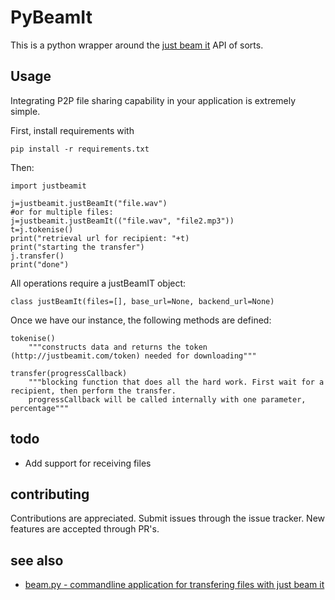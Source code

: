 # PyBeamIt

This is a python wrapper around the [just beam it](http://justbeamit.com) API of sorts.

## Usage

Integrating P2P file sharing capability in your application is extremely simple.

First, install requirements with

```pip install -r requirements.txt```

Then:

```
import justbeamit

j=justbeamit.justBeamIt("file.wav")
#or for multiple files:
j=justbeamit.justBeamIt(("file.wav", "file2.mp3"))
t=j.tokenise()
print("retrieval url for recipient: "+t)
print("starting the transfer")
j.transfer()
print("done")
```

All operations require a justBeamIT object:

```
class justBeamIt(files=[], base_url=None, backend_url=None)
```

Once we have our instance, the following methods are defined:

```
tokenise()
	"""constructs data and returns the token (http://justbeamit.com/token) needed for downloading"""
```

```
transfer(progressCallback)
	"""blocking function that does all the hard work. First wait for a recipient, then perform the transfer.
	progressCallback will be called internally with one parameter, percentage"""
```

## todo

* Add support for receiving files

## contributing

Contributions are appreciated. Submit issues through the issue tracker. New features are accepted through PR's.

## see also

* [beam.py - commandline application for transfering files with just beam it](https://github.com/justbeamit/beam)
